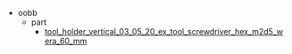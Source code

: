 * oobb
  * part
    * [tool_holder_vertical_03_05_20_ex_tool_screwdriver_hex_m2d5_wera_60_mm](oobb/part/tool_holder_vertical_03_05_20_ex_tool_screwdriver_hex_m2d5_wera_60_mm)
